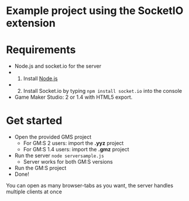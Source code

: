 # Example project using the SocketIO extension
# Requirements
* Node.js and socket.io for the server
* 1. Install [Node.js](https://nodejs.org/en/)
* 2. Install Socket.io by typing `npm install socket.io` into the console
* Game Maker Studio: 2 or 1.4 with HTML5 export.

# Get started
* Open the provided GMS project
  * For GM:S 2 users: import the **.yyz** project
  * For GM:S 1.4 users: import the **.gmz** project
* Run the server `node serversample.js`
  * Server works for both GM:S versions
* Run the GM:S project
* Done! 

You can open as many browser-tabs as you want, the server handles multiple clients at once
